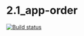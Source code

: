 # 2.1_app-order
[![Build status](https://ci.appveyor.com/api/projects/status/xl1wmphmwr3in9fu/branch/main?svg=true)](https://ci.appveyor.com/project/kseniabobkova/2-1-app-order/branch/main)
